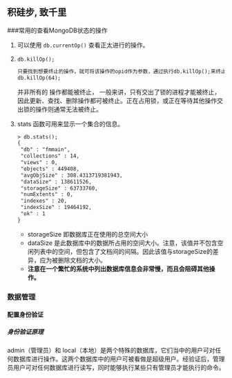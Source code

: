 ## 积硅步, 致千里

###常用的查看MongoDB状态的操作

1. 可以使用 `db.currentOp()` 查看正太进行的操作。

2. `db.killOp();` 

   ```html
   只要找到想要终止的操作，就可将该操作的opid作为参数，通过执行db.killOp();来终止该操作的执行
   db.killOp(64);
   ```

   并非所有的 操作都能被终止， 一般来讲，只有交出了锁的进程才能被终止，因此更新、查找、删除操作都可被终止。正在占用锁，或正在等待其他操作交出锁的操作则通常无法被终止。

3. stats 函数可用来显示一个集合的信息。

   ```html
   > db.stats();
   {
   	"db" : "fmmain",
   	"collections" : 14,
   	"views" : 0,
   	"objects" : 449408,
   	"avgObjSize" : 308.4313719381943,
   	"dataSize" : 138611526,
   	"storageSize" : 63733760,
   	"numExtents" : 0,
   	"indexes" : 20,
   	"indexSize" : 19464192,
   	"ok" : 1
   }
   ```

   * storageSize 即数据库正在使用的总空间大小
   * dataSize 是此数据库中的数据所占用的空间大小。注意，该值并不包含空闲列表中的空间，但包含了文档间的间隔。因此该值与storageSize的差异，应为被删除文档的大小。
   * __注意在一个繁忙的系统中列出数据库信息会非常慢，而且会阻碍其他操作。__

### 数据管理

#### 配置身份验证

##### 身份验证原理

admin（管理员）和 local（本地）是两个特殊的数据库，它们当中的用户可对任何数据库进行操作。这两个数据库中的用户可被看做是超级用户。经验证后，管理员用户可对任何数据库进行读写，同时能够执行某些只有管理员才能执行的命令。





